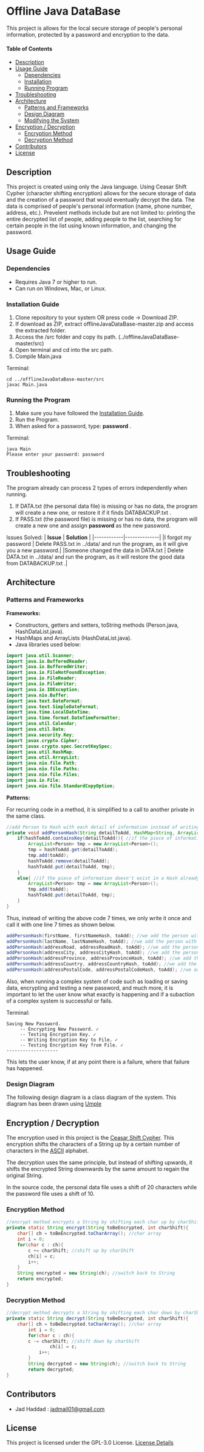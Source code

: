 # Offline Java DataBase 
This project is allows for the local secure storage of people's personal information, protected by a password and encryption to the data. 
 
#### Table of Contents 
- [Description](#desc)
- [Usage Guide](#inst)
  * [Dependencies](#depd)
  * [Installation](#inst1)
  * [Running Program](#runp)
- [Troubleshooting](#trbl)
- [Architecture](#arch)
  * [Patterns and Frameworks](#ptfr)
  * [Design Diagram](#dsdg)
  * [Modifying the System](#mods)
- [Encryption / Decryption](#encr)
  * [Encryption Method](#encrmethod)
  * [Decryption Method](#decrmethod)
- [Contributors](#cont)
- [License](#lics)

<a name="desc"></a>
## Description

This project is created using only the Java language. Using Ceasar Shift Cypher (character shifting encryption) allows for the secure storage of data and the creation of a password that would eventually decrypt the data. The data is comprised of people's personal information (name, phone number, address, etc.). Prevelent methods include but are not limited to: printing the entire decrypted list of people, adding people to the list, searching for certain people in the list using known information, and changing the password.


<a name="inst"></a>
## Usage Guide
<a name="depd"></a>
### Dependencies
- Requires Java 7 or higher to run.
- Can run on Windows, Mac, or Linux.

<a name="inst1"></a>
### Installation Guide
1. Clone repository to your system OR press code -> Download ZIP.
2. If download as ZIP, extract offlineJavaDataBase-master.zip and access the extracted folder.
3. Access the /src folder and copy its path. (../offlineJavaDataBase-master/src)
4. Open terminal and cd into the src path.
5. Compile Main.java

Terminal:
```
cd ../offlineJavaDataBase-master/src
javac Main.java
```
<a name="runp"></a>
### Running the Program
1. Make sure you have followed the [Installation Guide](#inst1).
2. Run the Program.
3. When asked for a password, type: **password** .

Terminal:
```
java Main
Please enter your password: password
```
<a name="trbl"></a>
## Troubleshooting
The program already can process 2 types of errors independently when running.
1. If DATA.txt (the personal data file) is missing or has no data, the program will create a new one, or restore it if it finds DATABACKUP.txt .
2. If PASS.txt (the password file) is missing or has no data, the program will create a new one and assign **password** as the new password.

Issues Solved:
| **Issue**      | **Solution**     |
|------------|--------------|
|I forgot my password | Delete PASS.txt in ../data/ and run the program, as it will give you a new password.|
|Someone changed the data in DATA.txt | Delete DATA.txt in ../data/ and run the program, as it will restore the good data from DATABACKUP.txt .|

<a name="arch"></a>
## Architecture
<a name="ptfr"></a>
### Patterns and Frameworks
**Frameworks:**
- Constructors, getters and setters, toString methods (Person.java, HashDataList.java).
- HashMaps and ArrayLists (HashDataList.java).
- Java libraries used below:
```java
import java.util.Scanner;
import java.io.BufferedReader;
import java.io.BufferedWriter;
import java.io.FileNotFoundException;
import java.io.FileReader;
import java.io.FileWriter;
import java.io.IOException;
import java.nio.Buffer;
import java.text.DateFormat;
import java.text.SimpleDateFormat;
import java.time.LocalDateTime;
import java.time.format.DateTimeFormatter;
import java.util.Calendar;
import java.util.Date;
import java.security.Key;
import javax.crypto.Cipher;
import javax.crypto.spec.SecretKeySpec;
import java.util.HashMap;
import java.util.ArrayList;
import java.nio.file.Path; 
import java.nio.file.Paths;
import java.nio.file.Files;
import java.io.File;
import java.nio.file.StandardCopyOption;
```

**Patterns:**

For recurring code in a method, it is simplified to a call to another private in the same class. 
```java
//add Person to Hash with each detail of information instead of writing the code 10 times
private void addPersonHash(String detailToAdd, HashMap<String, ArrayList<Person>> hashToAdd, Person toAdd){
	if(hashToAdd.containsKey(detailToAdd)){ //if the piece of information already exists in a Hash we only add to the array list in the hash
		ArrayList<Person> tmp = new ArrayList<Person>();
		tmp = hashToAdd.get(detailToAdd);
		tmp.add(toAdd);
		hashToAdd.remove(detailToAdd);
		hashToAdd.put(detailToAdd, tmp);
	}
	else{ //if the piece of information doesn't exist in a Hash already we create a new hash
		ArrayList<Person> tmp = new ArrayList<Person>();
		tmp.add(toAdd);
		hashToAdd.put(detailToAdd, tmp);
	}
}
```
Thus, instead of writing the above code 7 times, we only write it once and call it with one line 7 times as shown below.
```java
addPersonHash(firstName, firstNameHash, toAdd); //we add the person with the first name to its hash
addPersonHash(lastName, lastNameHash, toAdd); //we add the person with the last name to its hash
addPersonHash(addressRoad, addressRoadHash, toAdd); //we add the person with the road to its hash
addPersonHash(addressCity, addressCityHash, toAdd); //we add the person with the city to its hash
addPersonHash(addressProvince, addressProvinceHash, toAdd); //we add the person with the province to its hash
addPersonHash(addressCountry, addressCountryHash, toAdd); //we add the person with the country to its hash
addPersonHash(addressPostalCode, addressPostalCodeHash, toAdd); //we add the person with the pc to its hash
```
		
Also, when running a complex system of code such as loading or saving data, encrypting and testing a new password, and much more, it is important to let the user know what exactly is happening and if a subaction of a complex system is successful or fails.

Terminal:
```
Saving New Password.
     -- Encrypting New Password. ✓
     -- Testing Encryption Key. ✓
     -- Writing Encryption Key to File. ✓
     -- Testing Encryption Key from File. ✓
-------------------
```
This lets the user know, if at any point there is a failure, where that failure has happened.

<a name="dsdg"></a>
### Design Diagram
The following design diagram is a class diagram of the system. This diagram has been drawn using [Umple](https://www.umple.org/)


<a name="encr"></a>
## Encryption / Decryption
The encryption used in this project is the [Ceasar Shift Cypher](https://en.wikipedia.org/wiki/Caesar_cipher). This encryption shifts the characters of a String up by a certain number of characters in the [ASCII](https://www.ascii-code.com/) alphabet.

The decryption uses the same principle, but instead of shifting upwards, it shifts the encrypted String downwards by the same amount to regain the original String.

In the source code, the personal data file uses a shift of 20 characters while the password file uses a shift of 10.

<a name="encrmethod"></a>
### Encryption Method
```java
//encrypt method encrypts a String by shifting each char up by charShift
private static String encrypt(String toBeEncrypted, int charShift){
	char[] ch = toBeEncrypted.toCharArray(); //char array
	int i = 0;
	for(char c : ch){
		c += charShift; //shift up by charShift
		ch[i] = c;
		i++;
	}
	String encrypted = new String(ch); //switch back to String
	return encrypted;
}
```

<a name="decrmethod"></a>
### Decryption Method
```java
//decrypt method decrypts a String by shifting each char down by charShift 
private static String decrypt(String toBeDecrypted, int charShift){ 
	char[] ch = toBeDecrypted.toCharArray(); //char array 
        int i = 0; 
        for(char c : ch){ 
		c -= charShift; //shift down by charShift 
            	ch[i] = c; 
           	i++; 
        } 
        String decrypted = new String(ch); //switch back to String 
        return decrypted; 
}
```

<a name="cont"></a>
## Contributors
- Jad Haddad : jadmail01@gmail.com

<a name="lics"></a>
## License
This project is licensed under the GPL-3.0 License. [License Details](../master/LICENSE)
